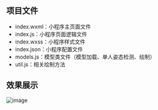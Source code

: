 ## 项目文件
+ index.wxml：小程序主页面文件
+ index.js：小程序页面逻辑文件
+ index.wxss：小程序样式文件
+ index.json：小程序配置文件
+ models.js：模型类文件（模型加载、单人姿态检测、绘制）
+ util.js：相关绘制方法

## 效果展示
![image](https://user-images.githubusercontent.com/41555864/155909329-680225d9-13b1-42bc-a490-4c78bcec34e5.png)
